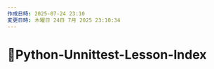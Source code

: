 ```yaml
---
作成日時: 2025-07-24 23:10
変更日時: 木曜日 24日 7月 2025 23:10:34
---
```


# 📢Python-Unnittest-Lesson-Index
